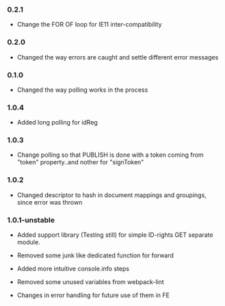 
### 0.2.1
- Change the FOR OF loop for IE11 inter-compatibility

### 0.2.0
- Changed the way errors are caught and settle different error messages

### 0.1.0
- Changed the way polling works in the process



<!-- DEPRECATED !!!!! VERSIONING WAS TARDED and not meaningful sem-ver wise-->

### 1.0.4
- Added long polling for idReg

### 1.0.3
- Change polling so that PUBLISH is done with a token coming from "token" property..and nother for "signToken"

### 1.0.2
- Changed descriptor to hash in document mappings and groupings, since error was thrown

### 1.0.1-unstable

- Added support library (Testing still) for simple ID-rights GET separate module.

- Removed some junk like dedicated function for forward

- Added more intuitive console.info steps

- Removed some unused variables from webpack-lint

- Changes in error handling for future use of them in FE
